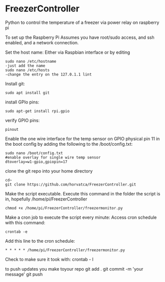 # FreezerController
Python to control the temperature of a freezer via power relay on raspberry pi


To set up the Raspberry Pi
Assumes you have root/sudo access, and ssh enabled, and a network connection.

Set the host name:
Either via Raspbian interface or by editing
````terminal
sudo nano /etc/hostname
-just add the name
sudo nano /etc/hosts
-change the entry on the 127.0.1.1 lint
````

Install git:
````terminal
sudo apt install git
````

install GPIo pins:
````terminal
sudo apt-get install rpi.gpio
````

verify GPIO pins:
````terminal
pinout
````

Enable the one wire interface for the temp sensor on GPIO physical pin 11 in the boot config by adding the following to the /boot/config.txt:
````terminal
sudo nano /boot/config.txt
#enable overlay for single wire temp sensor
dtoverlay=w1-gpio,gpiopin=17
````

clone the git repo into your home directory
````terminal
cd~
git clone https://github.com/horvatca/FreezerController.git
````

Make the script executable. Execute this command in the folder the script is in, hopefully /home/pi/FreezerController
````console
chmod +x /home/pi/FreezerController/freezermonitor.py
````

Make a cron job to execute the script every minute:
Access cron schedule with this command:
````console
crontab -e
````
Add this line to the cron schedule:
````console
* * * * * /home/pi/FreezerController/freezermonitor.py
````
Check to make sure it took with:
crontab - l




to push updates you make toyour repo
git add .
git commit -m 'your message'
git push



